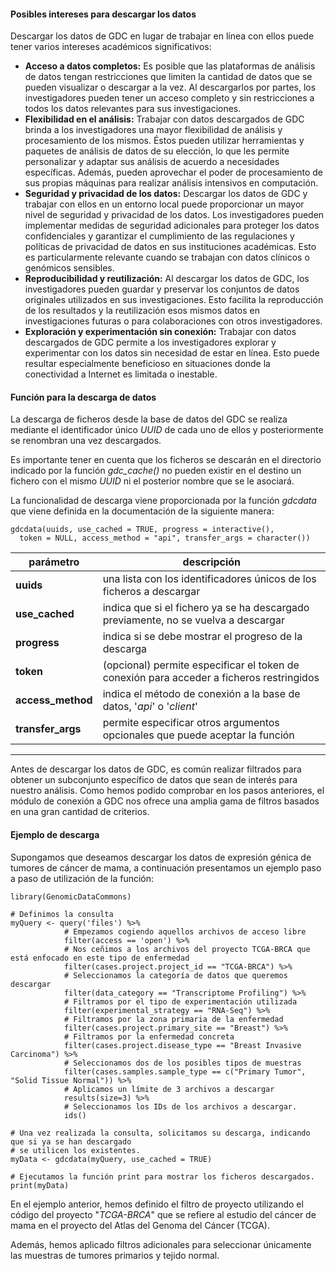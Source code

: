 #### Posibles intereses para descargar los datos

Descargar los datos de GDC en lugar de trabajar en línea con ellos puede tener varios intereses académicos significativos:

* **Acceso a datos completos:** Es posible que las plataformas de análisis de datos tengan restricciones que limiten la cantidad de datos que se pueden visualizar o descargar a la vez. Al descargarlos por partes, los investigadores pueden tener un acceso completo y sin restricciones a todos los datos relevantes para sus investigaciones.
* **Flexibilidad en el análisis:** Trabajar con datos descargados de GDC brinda a los investigadores una mayor flexibilidad de análisis y procesamiento de los mismos. Éstos pueden utilizar herramientas y paquetes de análisis de datos de su elección, lo que les permite personalizar y adaptar sus análisis de acuerdo a necesidades específicas. Además, pueden aprovechar el poder de procesamiento de sus propias máquinas para realizar análisis intensivos en computación.
* **Seguridad y privacidad de los datos:** Descargar los datos de GDC y trabajar con ellos en un entorno local puede proporcionar un mayor nivel de seguridad y privacidad de los datos. Los investigadores pueden implementar medidas de seguridad adicionales para proteger los datos confidenciales y garantizar el cumplimiento de las regulaciones y políticas de privacidad de datos en sus instituciones académicas. Esto es particularmente relevante cuando se trabajan con datos clínicos o genómicos sensibles.
* **Reproducibilidad y reutilización:** Al descargar los datos de GDC, los investigadores pueden guardar y preservar los conjuntos de datos originales utilizados en sus investigaciones. Esto facilita la reproducción de los resultados y la reutilización esos mismos datos en investigaciones futuras o para colaboraciones con otros investigadores. 
* **Exploración y experimentación sin conexión:** Trabajar con datos descargados de GDC permite a los investigadores explorar y experimentar con los datos sin necesidad de estar en línea. Esto puede resultar especialmente beneficioso en situaciones donde la conectividad a Internet es limitada o inestable.


#### Función para la descarga de datos

La descarga de ficheros desde la base de datos del GDC se realiza mediante el identificador único *UUID* de cada uno de ellos y posteriormente se renombran una vez descargados.

Es importante tener en cuenta que los ficheros se descarán en el directorio indicado por la función *gdc_cache()* no pueden existir en el destino un fichero con el mismo *UUID* ni el posterior nombre que se le asociará.

La funcionalidad de descarga viene proporcionada por la función *gdcdata* que viene definida en la documentación de la siguiente manera:

```{r}
gdcdata(uuids, use_cached = TRUE, progress = interactive(),
  token = NULL, access_method = "api", transfer_args = character())
```

|parámetro  |descripción|
|---------  |-----------|
|**uuids** | una lista con los identificadores únicos de los ficheros a descargar|
|**use_cached** | indica que si el fichero ya se ha descargado previamente, no se vuelva a descargar|
|**progress** | indica si se debe mostrar el progreso de la descarga|
|**token** | (opcional) permite especificar el token de conexión para acceder a ficheros restringidos|
|**access_method** | indica el método de conexión a la base de datos, '*api*' o '*client*'|
|**transfer_args** | permite especificar otros argumentos opcionales que puede aceptar la función |

--------------------------------

Antes de descargar los datos de GDC, es común realizar filtrados para obtener un subconjunto específico de datos que sean de interés para nuestro análisis. Como hemos podido comprobar en los pasos anteriores, el módulo de conexión a GDC nos ofrece una amplia gama de filtros basados en una gran cantidad de criterios.

#### Ejemplo de descarga

Supongamos que deseamos descargar los datos de expresión génica de tumores de cáncer de mama, a continuación presentamos un ejemplo paso a paso de utilización de la función:

```{r}
library(GenomicDataCommons)

# Definimos la consulta
myQuery <- query('files') %>% 
            # Empezamos cogiendo aquellos archivos de acceso libre
            filter(access == 'open') %>%
            # Nos ceñimos a los archivos del proyecto TCGA-BRCA que está enfocado en este tipo de enfermedad
            filter(cases.project.project_id == "TCGA-BRCA") %>%
            # Seleccionamos la categoría de datos que queremos descargar
            filter(data_category == "Transcriptome Profiling") %>%
            # Filtramos por el tipo de experimentación utilizada
            filter(experimental_strategy == "RNA-Seq") %>%
            # Filtramos por la zona primaria de la enfermedad
            filter(cases.project.primary_site == "Breast") %>%
            # Filtramos por la enfermedad concreta
            filter(cases.project.disease_type == "Breast Invasive Carcinoma") %>%
            # Seleccionamos dos de los posibles tipos de muestras
            filter(cases.samples.sample_type == c("Primary Tumor", "Solid Tissue Normal")) %>%
            # Aplicamos un límite de 3 archivos a descargar
            results(size=3) %>% 
            # Seleccionamos los IDs de los archivos a descargar.
            ids()

# Una vez realizada la consulta, solicitamos su descarga, indicando que si ya se han descargado
# se utilicen los existentes.
myData <- gdcdata(myQuery, use_cached = TRUE)

# Ejecutamos la función print para mostrar los ficheros descargados.
print(myData)
```

En el ejemplo anterior, hemos definido el filtro de proyecto utilizando el código del proyecto "*TCGA-BRCA*" que se refiere al estudio del cáncer de mama en el proyecto del Atlas del Genoma del Cáncer (TCGA).

Además, hemos aplicado filtros adicionales para seleccionar únicamente las muestras de tumores primarios y tejido normal.
